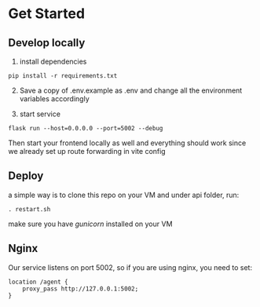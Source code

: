 # Get Started

## Develop locally

1. install dependencies

```shell
pip install -r requirements.txt
```

2. Save a copy of .env.example as .env and change all the environment variables accordingly


3. start service

```shell
flask run --host=0.0.0.0 --port=5002 --debug
```

Then start your frontend locally as well and everything should work 
since we already set up route forwarding in vite config 

## Deploy

a simple way is to clone this repo on your VM and under api folder, run:

```shell
. restart.sh
```

make sure you have *gunicorn* installed on your VM

## Nginx

Our service listens on port 5002, so if you are using nginx, you need to set:

```shell
location /agent {
    proxy_pass http://127.0.0.1:5002;
}
```